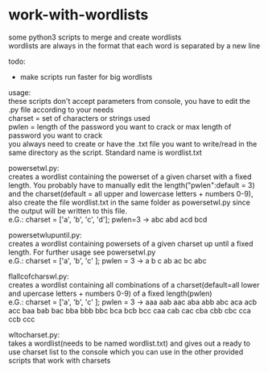 # work-with-wordlists
some python3 scripts to merge and create wordlists  
wordlists are always in the format that each word is separated by a new line    

todo:  
- make scripts run faster for big wordlists

usage:  
these scripts don't accept parameters from console, you have to edit the .py file according to your needs  
charset = set of characters or strings used  
pwlen = length of the password you want to crack or max length of password you want to crack  
you always need to create or have the .txt file you want to write/read in the same directory as the script. Standard name is wordlist.txt

powersetwl.py:   
creates a wordlist containing the powerset of a given charset with a fixed length. You probably have to manually edit the length("pwlen":default = 3) and the charset(default = all upper and lowercase letters + numbers 0-9), also create the file wordlist.txt in the same folder as powersetwl.py since the output will be written to this file.  
e.G.: charset = ['a', 'b', 'c', 'd']; pwlen=3 -> abc abd acd bcd 


powersetwlupuntil.py:  
creates a wordlist containing powersets of a given charset up until a fixed length. For further usage see powersetwl.py  
e.G.: charset = ['a', 'b', 'c' ]; pwlen = 3 -> a b c ab ac bc abc

flallcofcharswl.py:  
creates a wordlist containing all combinations of a charset(default=all lower and upercase letters + numbers 0-9) of a fixed length(pwlen)  
e.G.: charset = ['a', 'b', 'c' ]; pwlen = 3 -> aaa aab aac aba abb abc aca acb acc baa bab bac bba bbb bbc bca bcb bcc caa cab cac
cba cbb cbc cca ccb ccc



wltocharset.py:  
takes a wordlist(needs to be named wordlist.txt) and gives out a ready to use charset list to the console which you can use in the other provided scripts that work with charsets
